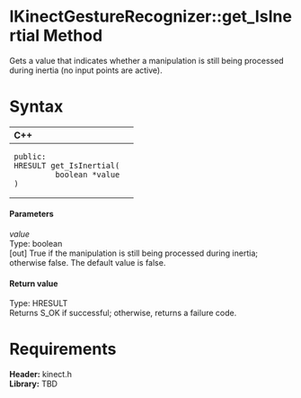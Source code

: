 IKinectGestureRecognizer::get\_IsInertial Method  
================================================  

Gets a value that indicates whether a manipulation is still being processed during inertia (no input points are active). <span id="syntaxSection"></span>

Syntax  
======  

<table>
<colgroup>
<col width="100%" />
</colgroup>
<thead>
<tr class="header">
<th align="left">C++</th>
</tr>
</thead>
<tbody>
<tr class="odd">
<td align="left"><pre><code>public:  
HRESULT get_IsInertial(  
         boolean *value  
)</code></pre></td>
</tr>
</tbody>
</table>

<span id="ID4EG"></span>
#### Parameters  

*value*    
Type: boolean  
[out] True if the manipulation is still being processed during inertia; otherwise false. The default value is false.  

<span id="ID4EP"></span>
#### Return value  

Type: HRESULT  
Returns S\_OK if successful; otherwise, returns a failure code.  

<span id="requirements"></span>

Requirements  
============  

**Header:** kinect.h  
**Library:** TBD  



<!--Please do not edit the data in the comment block below.-->
<!--
TOCTitle : get_IsInertial Method
RLTitle : IKinectGestureRecognizer::get_IsInertial Method
KeywordK : get_IsInertial method
KeywordK : IKinectGestureRecognizer::get_IsInertial method
KeywordF : IKinectGestureRecognizer::get_IsInertial
KeywordF : get_IsInertial
KeywordF : Microsoft.Kinect.kinect.IKinectGestureRecognizer.get_IsInertial(boolean@)
KeywordA : M:Microsoft.Kinect.kinect.IKinectGestureRecognizer.get_IsInertial(boolean@)
AssetID : M:Microsoft.Kinect.kinect.IKinectGestureRecognizer.get_IsInertial(boolean@)
Locale : en-us
CommunityContent : 1
APIType : Managed
APILocation : 
APIName : Microsoft.Kinect.kinect.IKinectGestureRecognizer::get_IsInertial
TargetOS : Windows
TopicType : kbSyntax
DevLang : C++
DocSet : K4Wv2
ProjType : K4Wv2Proj
Technology : Kinect for Windows
Product : Kinect for Windows SDK v2
productversion : 20
-->
